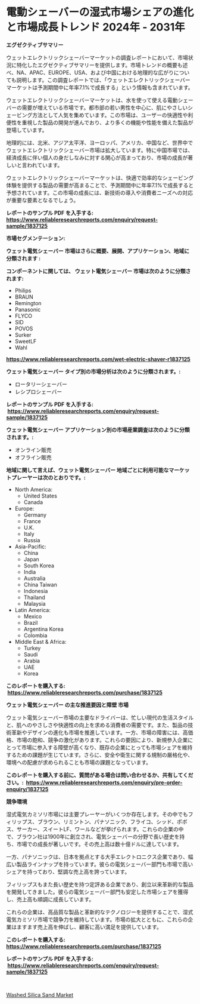 <p><h1>電動シェーバーの湿式市場シェアの進化と市場成長トレンド 2024年 - 2031年</h1></p><p><strong>エグゼクティブサマリー</strong></p>
<p><p>ウェットエレクトリックシェーバーマーケットの調査レポートにおいて、市場状況に特化したエグゼクティブサマリーを提供します。市場トレンドの概要も述べ、NA、APAC、EUROPE、USA、および中国における地理的な広がりについても説明します。この調査レポートでは、「ウェットエレクトリックシェーバーマーケットは予測期間中に年率7.1%で成長する」という情報も含まれています。</p><p>ウェットエレクトリックシェーバーマーケットは、水を使って使える電動シェーバーの需要が増えている市場です。都市部の若い男性を中心に、肌にやさしいシェービング方法として人気を集めています。この市場は、ユーザーの快適性や利便性を重視した製品の開発が進んでおり、より多くの機能や性能を備えた製品が登場しています。</p><p>地理的には、北米、アジア太平洋、ヨーロッパ、アメリカ、中国など、世界中でウェットエレクトリックシェーバー市場は拡大しています。特に中国市場では、経済成長に伴い個人の身だしなみに対する関心が高まっており、市場の成長が著しいと言われています。</p><p>ウェットエレクトリックシェーバーマーケットは、快適で効率的なシェービング体験を提供する製品の需要が高まることで、予測期間中に年率7.1%で成長すると予想されています。この市場の成長には、新技術の導入や消費者ニーズへの対応が重要な要素となるでしょう。</p></p>
<p><strong>レポートのサンプル PDF を入手する: <a href="https://www.reliableresearchreports.com/enquiry/request-sample/1837125">https://www.reliableresearchreports.com/enquiry/request-sample/1837125</a></strong></p>
<p><strong>市場セグメンテーション:</strong></p>
<p><strong> ウェット電気シェーバー 市場はさらに概要、展開、アプリケーション、地域に分類されます :</strong></p>
<p><strong>コンポーネントに関しては、 ウェット電気シェーバー 市場は次のように分類されます: &nbsp;</strong></p>
<p><ul><li>Philips</li><li>BRAUN</li><li>Remington</li><li>Panasonic</li><li>FLYCO</li><li>SID</li><li>POVOS</li><li>Surker</li><li>SweetLF</li><li>Wahl</li></ul></p>
<p><strong><a href="https://www.reliableresearchreports.com/wet-electric-shaver-r1837125">https://www.reliableresearchreports.com/wet-electric-shaver-r1837125</a></strong></p>
<p><strong> ウェット電気シェーバー タイプ別の市場分析は次のように分類されます。:</strong></p>
<p><ul><li>ロータリーシェーバー</li><li>レシプロシェーバー</li></ul></p>
<p><strong>レポートのサンプル PDF を入手する: &nbsp;<a href="https://www.reliableresearchreports.com/enquiry/request-sample/1837125">https://www.reliableresearchreports.com/enquiry/request-sample/1837125</a></strong></p>
<p><strong> ウェット電気シェーバー アプリケーション別の市場産業調査は次のように分類されます。:</strong></p>
<p><ul><li>オンライン販売</li><li>オフライン販売</li></ul></p>
<p><strong>地域に関して言えば、ウェット電気シェーバー 地域ごとに利用可能なマーケットプレーヤーは次のとおりです。:</strong></p>
<p><ul>
    <li>
        North America:
        <ul>
            <li>United States</li>
            <li>Canada</li>
        </ul>
    </li>
    <li>
        Europe:
        <ul>
            <li>Germany</li>
            <li>France</li>
            <li>U.K.</li>
            <li>Italy</li>
            <li>Russia</li>
        </ul>
    </li>
    <li>
        Asia-Pacific:
        <ul>
            <li>China</li>
            <li>Japan</li>
            <li>South Korea</li>
            <li>India</li>
            <li>Australia</li>
            <li>China Taiwan</li>
            <li>Indonesia</li>
            <li>Thailand</li>
            <li>Malaysia</li>
        </ul>
    </li>
    <li>
        Latin America:
        <ul>
            <li>Mexico</li>
            <li>Brazil</li>
            <li>Argentina Korea</li>
            <li>Colombia</li>
        </ul>
    </li>
    <li>
        Middle East & Africa:
        <ul>
            <li>Turkey</li>
            <li>Saudi</li>
            <li>Arabia</li>
            <li>UAE</li>
            <li>Korea</li>
        </ul>
    </li>
    </ul></p>
<p><strong>このレポートを購入する: &nbsp;<a href="https://www.reliableresearchreports.com/purchase/1837125">https://www.reliableresearchreports.com/purchase/1837125</a></strong></p>
<p><strong>ウェット電気シェーバー の主な推進要因と障壁 市場</strong></p>
<p><p>ウェット電気シェーバー市場の主要なドライバーは、忙しい現代の生活スタイルと、肌へのやさしさや快適性の向上を求める消費者の需要です。また、製品の技術革新やデザインの進化も市場を推進しています。一方、市場の障害には、高価格、市場の飽和、競争の激化があります。これらの要因により、新規参入企業にとって市場に参入する障壁が高くなり、既存の企業にとっても市場シェアを維持するための課題が生じています。さらに、安全や衛生に関する規制の厳格化や、環境への配慮が求められることも市場の課題となっています。</p></p>
<p><strong>このレポートを購入する前に、質問がある場合は問い合わせるか、共有してください。:&nbsp; <a href="https://www.reliableresearchreports.com/enquiry/pre-order-enquiry/1837125">https://www.reliableresearchreports.com/enquiry/pre-order-enquiry/1837125</a></strong></p>
<p><strong>競争環境</strong></p>
<p><p>湿式電気カミソリ市場には主要プレーヤーがいくつか存在します。その中でもフィリップス、ブラウン、リミントン、パナソニック、フライコ、シッド、ポボス、サーカー、スイートLF、ワールなどが挙げられます。これらの企業の中で、ブラウン社は1900年に創立され、電気シェーバーの分野で長い歴史を持ち、市場での成長が著しいです。その売上高は数十億ドルに達しています。</p><p>一方、パナソニックは、日本を拠点とする大手エレクトロニクス企業であり、幅広い製品ラインナップを持っています。彼らの電気シェーバー部門も市場で高いシェアを持っており、堅調な売上高を誇っています。</p><p>フィリップスもまた長い歴史を持つ定評ある企業であり、創立以来革新的な製品を開発してきました。彼らの電気シェーバー部門も安定した市場シェアを獲得し、売上高も順調に成長しています。</p><p>これらの企業は、高品質な製品と革新的なテクノロジーを提供することで、湿式電気カミソリ市場で競争力を維持しています。市場の拡大とともに、これらの企業はますます売上高を伸ばし、顧客に高い満足を提供しています。</p></p>
<p><strong>このレポートを購入する: &nbsp; <a href="https://www.reliableresearchreports.com/purchase/1837125">https://www.reliableresearchreports.com/purchase/1837125</a></strong></p>
<p><strong>レポートのサンプル PDF を入手する: &nbsp;<a href="https://www.reliableresearchreports.com/enquiry/request-sample/1837125">https://www.reliableresearchreports.com/enquiry/request-sample/1837125</a></strong><strong></strong></p>
<p>&nbsp;</p>
<p><p><a href="https://cautious-neon-760.notion.site/Washed-Silica-Sand-Market-Size-Furnishes-Valuable-Information-Encompassing-Market-Share-Market-Tren-34efeb6d35094ad8bd66dc5b79d40b79">Washed Silica Sand Market</a></p></p>